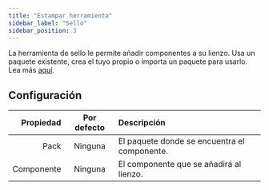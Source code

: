 ```yaml
---
title: "Estampar herramienta"
sidebar_label: "Sello"
sidebar_position: 3
---
```


La herramienta de sello le permite añadir componentes a su lienzo. Usa un paquete existente, crea el tuyo propio o importa un paquete para usarlo. Lea más [aquí](../pack).

## Configuración

|  Propiedad | Por defecto | Descripción                                  |
| ----------:|:-----------:|:-------------------------------------------- |
|       Pack |   Ninguna   | El paquete donde se encuentra el componente. |
| Componente |   Ninguna   | El componente que se añadirá al lienzo.      |
